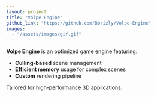 ```yaml
---
layout: project
title: "Volpe Engine"
github_link: "https://github.com/Bbrizly/Volpe-Engine"
images:
  - "/assets/images/gif.gif"
---
```


**Volpe Engine** is an optimized game engine featuring:
- **Culling-based** scene management
- **Efficient memory** usage for complex scenes
- **Custom** rendering pipeline

Tailored for high-performance 3D applications.
